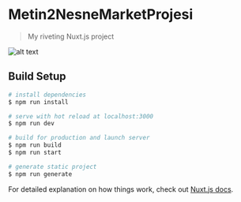 # Metin2NesneMarketProjesi

> My riveting Nuxt.js project


![alt text](http://url/to/img.png)





## Build Setup

``` bash
# install dependencies
$ npm run install

# serve with hot reload at localhost:3000
$ npm run dev

# build for production and launch server
$ npm run build
$ npm run start

# generate static project
$ npm run generate
```

For detailed explanation on how things work, check out [Nuxt.js docs](https://nuxtjs.org).
